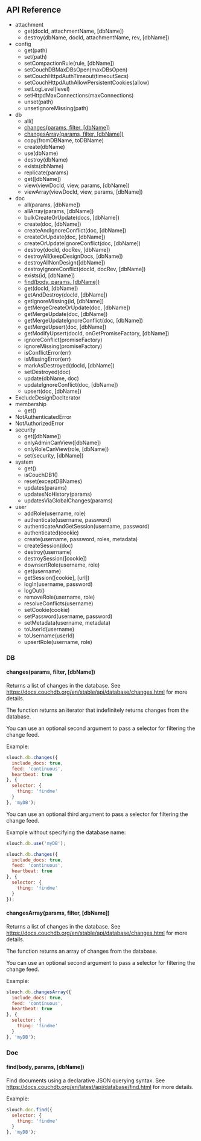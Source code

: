 ## API Reference

 * attachment
   * get(docId, attachmentName, [dbName])
   * destroy(dbName, docId, attachmentName, rev, [dbName])
 * config
   * get(path)
   * set(path)
   * setCompactionRule(rule, [dbName])
   * setCouchDBMaxDBsOpen(maxDBsOpen)
   * setCouchHttpdAuthTimeout(timeoutSecs)
   * setCouchHttpdAuthAllowPersistentCookies(allow)
   * setLogLevel(level)
   * setHttpdMaxConnections(maxConnections)
   * unset(path)
   * unsetIgnoreMissing(path)
 * db
   * all()
   * [changes(params, filter, [dbName])](https://github.com/quitoman/slouch/blob/master/API.md#changesdbname-params-filter)
   * [changesArray(params, filter, [dbName])](https://github.com/quitoman/slouch/blob/master/API.md#changesarraydbname-params-filter)
   * copy(fromDBName, toDBName)
   * create(dbName)
   * use(dbName)
   * destroy(dbName)
   * exists(dbName)
   * replicate(params)
   * get([dbName])
   * view(viewDocId, view, params, [dbName])
   * viewArray(viewDocId, view, params, [dbName])
 * doc
   * all(params, [dbName])
   * allArray(params, [dbName])
   * bulkCreateOrUpdate(docs, [dbName])
   * create(doc, [dbName])
   * createAndIgnoreConflict(doc, [dbName])
   * createOrUpdate(doc, [dbName])
   * createOrUpdateIgnoreConflict(doc, [dbName])
   * destroy(docId, docRev, [dbName])
   * destroyAll(keepDesignDocs, [dbName])
   * destroyAllNonDesign([dbName])
   * destroyIgnoreConflict(docId, docRev, [dbName])
   * exists(id, [dbName])
   * [find(body, params, [dbName])](https://github.com/quitoman/slouch/blob/master/API.md#finddbname-body-params)
   * get(docId, [dbName])
   * getAndDestroy(docId, [dbName])
   * getIgnoreMissing(id, [dbName])
   * getMergeCreateOrUpdate(doc, [dbName])
   * getMergeUpdate(doc, [dbName])
   * getMergeUpdateIgnoreConflict(doc, [dbName])
   * getMergeUpsert(doc, [dbName])
   * getModifyUpsert(docId, onGetPromiseFactory, [dbName])
   * ignoreConflict(promiseFactory)
   * ignoreMissing(promiseFactory)
   * isConflictError(err)
   * isMissingError(err)
   * markAsDestroyed(docId, [dbName])
   * setDestroyed(doc)
   * update(dbName, doc)
   * updateIgnoreConflict(doc, [dbName])
   * upsert(doc, [dbName])
 * ExcludeDesignDocIterator
 * membership
   * get()
 * NotAuthenticatedError
 * NotAuthorizedError
 * security
   * get([dbName])
   * onlyAdminCanView([dbName])
   * onlyRoleCanView(role, [dbName])
   * set(security, [dbName])
 * system
   * get()
   * isCouchDB1()
   * reset(exceptDBNames)
   * updates(params)
   * updatesNoHistory(params)
   * updatesViaGlobalChanges(params)
 * user
   * addRole(username, role)
   * authenticate(username, password)
   * authenticateAndGetSession(username, password)
   * authenticated(cookie)
   * create(username, password, roles, metadata)
   * createSession(doc)
   * destroy(username)
   * destroySession([cookie])
   * downsertRole(username, role)
   * get(username)
   * getSession([cookie], [url])
   * logIn(username, password)
   * logOut()
   * removeRole(username, role)
   * resolveConflicts(username)
   * setCookie(cookie)
   * setPassword(username, password)
   * setMetadata(username, metadata)
   * toUserId(username)
   * toUsername(userId)
   * upsertRole(username, role)

### DB

#### changes(params, filter, [dbName])

Returns a list of changes in the database. See https://docs.couchdb.org/en/stable/api/database/changes.html for more details.

The function returns an iterator that indefinitely returns changes from the database.

You can use an optional second argument to pass a selector for filtering the change feed.

Example:

```js
slouch.db.changes({
  include_docs: true,
  feed: 'continuous',
  heartbeat: true
}, {
  selector: {
    thing: 'findme'
  }
}, 'myDB');
```

You can use an optional third argument to pass a selector for filtering the change feed.

Example without specifying the database name:

```js
slouch.db.use('myDB');

slouch.db.changes({
  include_docs: true,
  feed: 'continuous',
  heartbeat: true
}, {
  selector: {
    thing: 'findme'
  }
});
```

#### changesArray(params, filter, [dbName])

Returns a list of changes in the database. See https://docs.couchdb.org/en/stable/api/database/changes.html for more details.

The function returns an array of changes from the database.

You can use an optional second argument to pass a selector for filtering the change feed.

Example:

```js
slouch.db.changesArray({
  include_docs: true,
  feed: 'continuous',
  heartbeat: true
}, {
  selector: {
    thing: 'findme'
  }
}, 'myDB');
```

### Doc

#### find(body, params, [dbName])

Find documents using a declarative JSON querying syntax. See https://docs.couchdb.org/en/latest/api/database/find.html for more details.

Example:

```js
slouch.doc.find({
  selector: {
    thing: 'findme'
  }
}, 'myDB');
```
